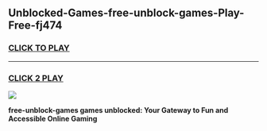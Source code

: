 
## Unblocked-Games-free-unblock-games-Play-Free-fj474
<h3>
<a href="https://premium76.site?title=free-unblock-games&ref=23A">CLICK TO PLAY</a></h3>
<hr>

<h3>
<a href="https://premium76.site?title=free-unblock-games&ref=23A">CLICK 2 PLAY</a>
  
</h3>

<a href="https://premium76.site?title=free-unblock-games&ref=23A"><img src="https://clearcache.store/games.png"></a>


**free-unblock-games games unblocked: Your Gateway to Fun and Accessible Online Gaming**
